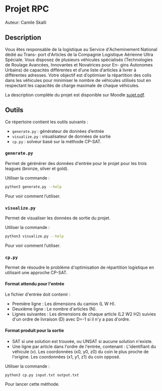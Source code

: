 # Projet RPC

Auteur: Camile Skalli

## Description

Vous êtes responsable de la logistique au Service d′Acheminement National dédié au Trans-
port d′Articles de la Compagnie Logistique Aérienne Ultra Spéciale. Vous disposez de plusieurs
véhicules spécialisés (Technologies de Roulage Avancées, Innovantes et Novatrices pour En-
gins Autonomes Urbains) de capacités différentes et d′une liste d′articles à livrer à différentes
adresses. Votre objectif est d′optimiser la répartition des colis dans les véhicules pour minimiser
le nombre de véhicules utilisés tout en respectant les capacités de charge maximale de chaque
véhicules.

La description complète du projet est disponible sur Moodle [sujet.pdf](https://moodle.epita.fr/course/view.php?id=2188).

## Outils

Ce répertoire contient les outils suivants :
- `generate.py` : générateur de données d’entrée
- `visualize.py` : visualisateur de données de sortie
- `cp.py` : solveur basé sur la méthode CP-SAT.

### `generate.py`

Permet de gérénérer des données d'entrée pour le projet pour les trois leagues (bronze, silver et gold).

Utiliser la commande :

```bash
python3 generate.py --help
```

Pour voir comment l’utiliser.

### `visualize.py`

Permet de visualiser les données de sortie du projet.

Utiliser la commande :

```bash
python3 visualize.py --help
```

Pour voir comment l’utiliser.

### `cp.py` 

Permet de résoudre le problème d'optimisation de répartition logistique en utilisant une approche CP-SAT.

#### Format attendu pour l'entrée

Le fichier d'entrée doit contenir :

- Première ligne : Les dimensions du camion (L W H).
- Deuxième ligne : Le nombre d'articles (N).
- Lignes suivantes : Les dimensions de chaque article (L2 W2 H2) suivies d'un ordre de livraison (D) avec D=-1 si il n'y a pas d'ordre.

#### Format produit pour la sortie

- SAT si une solution est trouvée, ou UNSAT si aucune solution n'existe.
- Une ligne par article dans l'ordre de l'entrée, contenant : L'identifiant du véhicule (v). Les coordonnées (x0, y0, z0) du coin le plus proche de l'origine. Les coordonnées (x1, y1, z1) du coin opposé.

Utiliser la commande :

```bash
python3 cp.py input.txt output.txt
```

Pour lancer cette méthode.


